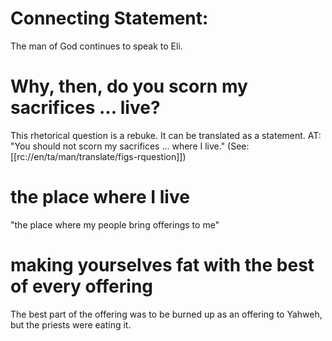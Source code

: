 # Connecting Statement:

The man of God continues to speak to Eli.

# Why, then, do you scorn my sacrifices ... live?

This rhetorical question is a rebuke. It can be translated as a statement. AT: "You should not scorn my sacrifices ... where I live." (See: [[rc://en/ta/man/translate/figs-rquestion]])

# the place where I live

"the place where my people bring offerings to me"

# making yourselves fat with the best of every offering

The best part of the offering was to be burned up as an offering to Yahweh, but the priests were eating it.

